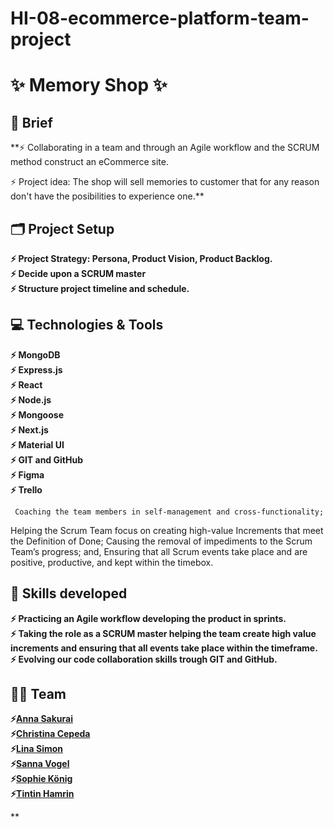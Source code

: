 # HI-08-ecommerce-platform-team-project
# :sparkles:	Memory Shop  :sparkles:	 

## :page_facing_up: Brief
 **:zap: Collaborating in a team and through an Agile workflow and the SCRUM method construct an eCommerce site.  <br>
  
   :zap: Project idea: The shop will sell memories to customer that for any reason don't have the posibilities to experience one.** <br>




## :card_index_dividers: Project Setup 
 **:zap: Project Strategy: Persona, Product Vision, Product Backlog. <br>
 :zap: Decide upon a SCRUM master <br>
 :zap: Structure project timeline and schedule.**<br>

## :computer:	 Technologies & Tools
 **:zap: MongoDB <br>
 :zap: Express.js <br>
 :zap: React<br>
 :zap: Node.js<br>
  :zap: Mongoose<br>
   :zap: Next.js<br>
   :zap: Material UI<br>
   :zap: GIT and GitHub<br>
    :zap: Figma<br>
     :zap: Trello**<br>

     Coaching the team members in self-management and cross-functionality;
Helping the Scrum Team focus on creating high-value Increments that meet the Definition of Done;
Causing the removal of impediments to the Scrum Team’s progress; and,
Ensuring that all Scrum events take place and are positive, productive, and kept within the timebox.


## :mechanical_arm: Skills developed
 **:zap: Practicing an Agile workflow developing the product in sprints. <br>
 :zap: Taking the role as a SCRUM master helping the team create high value increments and ensuring that all events take place within the timeframe.<br>
 :zap: Evolving our code collaboration skills trough GIT and GitHub.**



 ## :dancing_women: Team 
   **:zap:[Anna Sakurai](https://github.com/AnnaSak7)<br>
     :zap:[Christina Cepeda](https://github.com/ChrisCepeda)<br>
     :zap:[Lina Simon](https://github.com/LinaSimon)<br>
     :zap:[Sanna Vogel](https://github.com/SanVog)<br>
     :zap:[Sophie König](https://github.com/SophieKoenig)<br>
     :zap:[Tintin Hamrin](https://github.com/TintinHamrin)**


   **